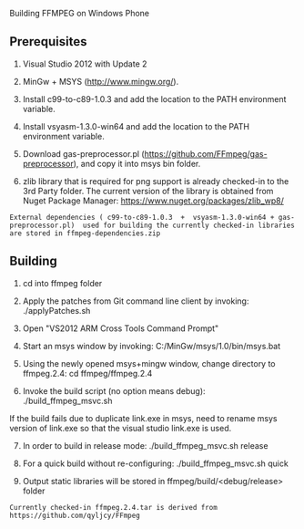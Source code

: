 Building FFMPEG on Windows Phone

Prerequisites
------------

1) Visual Studio 2012 with Update 2

2) MinGw + MSYS (http://www.mingw.org/).

3) Install c99-to-c89-1.0.3 and add the location to the PATH environment variable.

4) Install vsyasm-1.3.0-win64 and add the location to the PATH environment variable.

5) Download gas-preprocessor.pl (https://github.com/FFmpeg/gas-preprocessor), and copy it into msys bin folder.

6) zlib library that is required for png support is already checked-in to the 3rd Party folder. The current version of the library is obtained from Nuget Package Manager: https://www.nuget.org/packages/zlib_wp8/

~~~
External dependencies ( c99-to-c89-1.0.3  +  vsyasm-1.3.0-win64 + gas-preprocessor.pl)  used for building the currently checked-in libraries are stored in ffmpeg-dependencies.zip 
~~~

Building
------------

1) cd into ffmpeg folder

2) Apply the patches from Git command line client by invoking:
./applyPatches.sh

3) Open "VS2012 ARM Cross Tools Command Prompt"

4) Start an msys window by invoking:
C:/MinGw/msys/1.0/bin/msys.bat

5) Using the newly opened msys+mingw window, change directory to ffmpeg.2.4:
cd ffmpeg/ffmpeg.2.4

6) Invoke the build script (no option means debug):
./build_ffmpeg_msvc.sh

If the build fails due to duplicate link.exe in msys, need to rename msys version of link.exe so that the visual studio link.exe is used.

7) In order to build in release mode:
./build_ffmpeg_msvc.sh release

8) For a quick build without re-configuring:
./build_ffmpeg_msvc.sh quick

9) Output static libraries will be stored in ffmpeg/build/<debug/release> folder

~~~
Currently checked-in ffmpeg.2.4.tar is derived from https://github.com/qyljcy/FFmpeg
~~~
 
